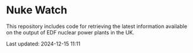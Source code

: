 # Nuke Watch

This repository includes code for retrieving the latest information available on the output of EDF nuclear power plants in the UK.

Last updated: 2024-12-15 11:11